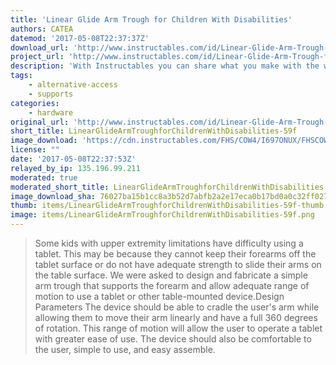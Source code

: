 ```yaml
---
title: 'Linear Glide Arm Trough for Children With Disabilities'
authors: CATEA
datemod: '2017-05-08T22:37:37Z'
download_url: 'http://www.instructables.com/id/Linear-Glide-Arm-Trough-for-Children-with-Cerebral/'
project_url: 'http://www.instructables.com/id/Linear-Glide-Arm-Trough-for-Children-with-Cerebral'
description: 'With Instructables you can share what you make with the world, and tap into an ever-growing community of creative experts.'
tags:
    - alternative-access
    - supports
categories:
    - hardware
original_url: 'http://www.instructables.com/id/Linear-Glide-Arm-Trough-for-Children-with-Cerebral'
short_title: LinearGlideArmTroughforChildrenWithDisabilities-59f
image_download: 'https://cdn.instructables.com/FHS/COW4/I697ONUX/FHSCOW4I697ONUX.MEDIUM.jpg?width=614'
license: ""
date: '2017-05-08T22:37:53Z'
relayed_by_ip: 135.196.99.211
moderated: true
moderated_short_title: LinearGlideArmTroughforChildrenWithDisabilities
image_download_sha: 76027ba15b1cc8a3b52d7abfb2a2e17eca0b17bd0a0c32ff0276504f5b46ed7a
thumb: items/LinearGlideArmTroughforChildrenWithDisabilities-59f-thumb.png
image: items/LinearGlideArmTroughforChildrenWithDisabilities-59f.png
---
```

> Some kids with upper extremity limitations have difficulty using a tablet. This may be because they cannot keep their forearms off the tablet surface or do not have adequate strength to slide their arms on the table surface. We were asked to design and fabricate a simple arm trough that supports the forearm and allow adequate range of motion to use a tablet or other table-mounted device.Design Parameters The device should be able to cradle the user's arm while allowing them to move their arm linearly and have a full 360 degrees of rotation. This range of motion will allow the user to operate a tablet with greater ease of use. The device should also be comfortable to the user, simple to use, and easy assemble.